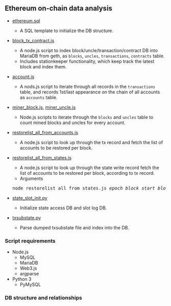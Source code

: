 ## Ethereum on-chain data analysis

* [ethereum.sql](ethereum.sql)
  * A SQL template to initialize the DB structure.

* [block_tx_contract.js](block_tx_contract.js)
  * A node.js script to index block/uncle/transaction/contract DB into MariaDB from geth, as ```blocks```, ```uncles```, ```transactions```, ```contracts``` table.
  * Includes stationkeeper functionality, which keep track the latest block and index them.

* [account.js](account.js)
  * A nods.js script to iterate through all records in the ```transactions``` table, and records 1st/last appearance on the chain of all accounts as ```accounts``` table.

* [miner_block.js](miner_block.js), [miner_uncle.js](miner_uncle.js)
  * Node.js scripts to iterate through the ```blocks``` and ```uncles``` table to count mined blocks and uncles for every account.

* [restorelist_all_from_accounts.js](restorelist_all_from_accounts.js)
  * A node.js script to look up through the tx record and fetch the list of accounts to be restored per block.

* [restorelist_all_from_states.js](restorelist_all_from_states.js)
  * A node.js script to look up through the state write record fetch the list of accounts to be restored per block, according to tx record.
  * Arguments
  <pre>
  node restorelist_all_from_states.js <i>epoch</i> <i>block_start</i> <i>block_end</i> <i>output_file_name</i>
  </pre>

* [state_slot_init.py](state_slot_init.py)
  * Initialize state access DB and slot log DB.

* [txsubstate.py](txsubstate.py)
  * Parse dumped txsubstate file and index into the DB.

### Script requirements
* Node.js
  * MySQL
  * MariaDB
  * Web3.js
  * argparse
* Python 3
  * PyMySQL

### DB structure and relationships

